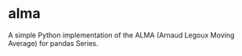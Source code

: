 # alma

A simple Python implementation of the ALMA (Arnaud Legoux Moving Average) for pandas Series.
